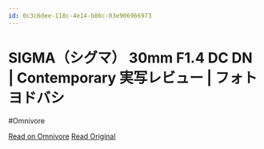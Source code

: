 ```yaml
---
id: 0c3c6dee-118c-4e14-b86c-03e906966973
---
```


# SIGMA（シグマ） 30mm F1.4 DC DN | Contemporary 実写レビュー | フォトヨドバシ
#Omnivore

[Read on Omnivore](https://omnivore.app/me/sigma-30-mm-f-1-4-dc-dn-contemporary-190e2b4ea10)
[Read Original](https://photo.yodobashi.com/fujifilm/lens/30_f14contemporary/)

